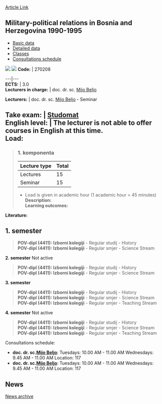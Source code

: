 [Article Link](https://www.fhs.hr/en/course/mribah1_a)

## Military-political relations in Bosnia and Herzegovina 1990-1995
  * [Basic data](https://www.fhs.hr/en/course/mribah1_a#v1id-523807_827052_1_0 "Basic data")
  * [Detailed data](https://www.fhs.hr/en/course/mribah1_a#v1id-523807_827052_1_1 "Detailed data")
  * [Classes](https://www.fhs.hr/en/course/mribah1_a#v1id-523807_827052_1_2 "Classes")
  * [Consultations schedule](https://www.fhs.hr/en/course/mribah1_a#v1id-523807_827052_1_3 "Consultations schedule")


[![](https://www.fhs.hr/img/flags/gif/hr.gif)](https://www.fhs.hr/predmet/voubh1) [![](https://www.fhs.hr/img/flags/gif/gb.gif)](https://www.fhs.hr/en/course/mribah1_a)
**Code:** |  270208  
  
---|---  
**ECTS:** |  3.0   
**Lecturers in charge:** |  doc. dr. sc. [Mijo Beljo](https://www.fhs.hr/staff/mijo.beljo)   
  
**Lecturers:** |  doc. dr. sc. [Mijo Beljo](https://www.fhs.hr/djelatnik/mijo.beljo) - Seminar  
  
**Take exam:** |  [Studomat](http://www.isvu.hr/studomat)  
**English level:** |  The lecturer is not able to offer courses in English at this time.   
**Load:**  
---  
> ### 1. komponenta
> | Lecture type | Total  
> ---|---  
> Lectures | 15  
> Seminar | 15  
> * Load is given in academic hour (1 academic hour = 45 minutes)   
**Description:**  
> **Learning outcomes:**  

  
**Literature:**  

  
**1. semester**  
---  
> **POV-dipl (4411): Izborni kolegiji** - Regular studij - History  
>  **POV-dipl (4411): Izborni kolegiji** - Regular smjer - Science Stream  
>   
  
**2. semester** Not active  
> **POV-dipl (4411): Izborni kolegiji** - Regular studij - History  
>  **POV-dipl (4411): Izborni kolegiji** - Regular smjer - Science Stream  
>   
  
**3. semester**  
> **POV-dipl (4411): Izborni kolegiji** - Regular studij - History  
>  **POV-dipl (4411): Izborni kolegiji** - Regular smjer - Science Stream  
>  **POV-dipl (4411): Izborni kolegiji** - Regular smjer - Teaching Stream  
>   
  
**4. semester** Not active  
> **POV-dipl (4411): Izborni kolegiji** - Regular studij - History  
>  **POV-dipl (4411): Izborni kolegiji** - Regular smjer - Science Stream  
>  **POV-dipl (4411): Izborni kolegiji** - Regular smjer - Teaching Stream  
>   
Consultations schedule: 
  * **doc. dr. sc.[Mijo Beljo](https://www.fhs.hr/staff/mijo.beljo)**: 
Tuesdays: 10.00 AM - 11.00 AM
Wednesdays: 9.45 AM - 11.00 AM
Location: 117 
  * **doc. dr. sc.[Mijo Beljo](https://www.fhs.hr/djelatnik/mijo.beljo)**: 
Tuesdays: 10.00 AM - 11.00 AM
Wednesdays: 9.45 AM - 11.00 AM
Location: 117 


## News
[News archive](https://www.fhs.hr/en/course/mribah1_a?@=21nj2#news_125130 "News archive")
